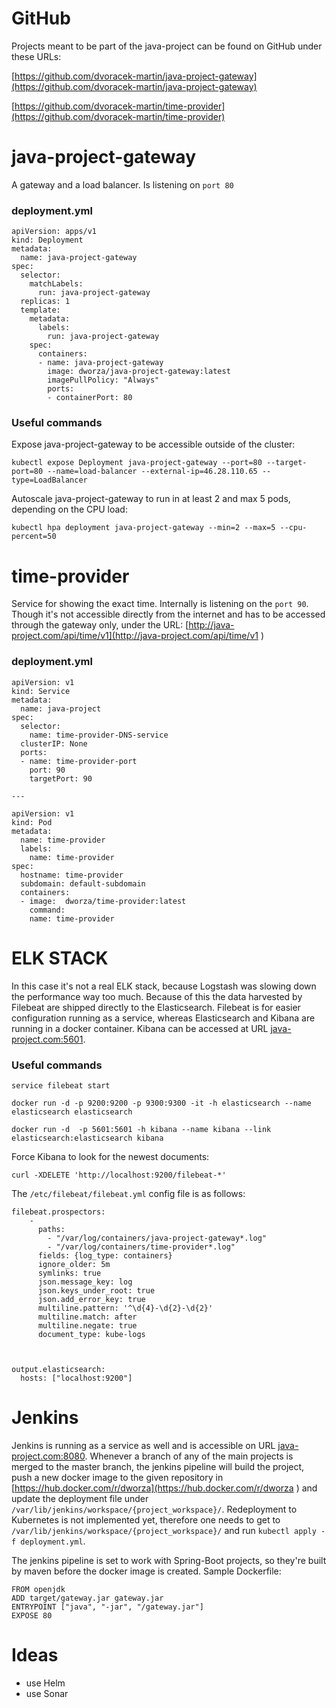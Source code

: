 # GitHub
Projects meant to be part of the java-project can be found on GitHub under these URLs:

[https://github.com/dvoracek-martin/java-project-gateway](https://github.com/dvoracek-martin/java-project-gateway)

[https://github.com/dvoracek-martin/time-provider](https://github.com/dvoracek-martin/time-provider)


# java-project-gateway
A gateway and a load balancer. Is listening on `port 80`

### deployment.yml

```
apiVersion: apps/v1
kind: Deployment
metadata:
  name: java-project-gateway
spec:
  selector:
    matchLabels:
      run: java-project-gateway
  replicas: 1
  template:
    metadata:
      labels:
        run: java-project-gateway
    spec:
      containers:
      - name: java-project-gateway
        image: dworza/java-project-gateway:latest
        imagePullPolicy: "Always"
        ports:
        - containerPort: 80 
```

### Useful commands


Expose java-project-gateway to be accessible outside of the cluster:

`kubectl expose Deployment java-project-gateway --port=80 --target-port=80 --name=load-balancer --external-ip=46.28.110.65 --type=LoadBalancer`

Autoscale java-project-gateway to run in at least 2 and max 5 pods, depending on the CPU load:
 
`kubectl hpa deployment java-project-gateway --min=2 --max=5 --cpu-percent=50`

# time-provider
Service for showing the exact time. Internally is listening on the `port 90`. Though it's not accessible directly from the internet and has to be accessed through the gateway only, under the URL: [http://java-project.com/api/time/v1](http://java-project.com/api/time/v1 )
### deployment.yml

```
apiVersion: v1
kind: Service
metadata:
  name: java-project
spec:
  selector:
    name: time-provider-DNS-service
  clusterIP: None
  ports:
  - name: time-provider-port
    port: 90
    targetPort: 90

---

apiVersion: v1
kind: Pod
metadata:
  name: time-provider
  labels:
    name: time-provider
spec:
  hostname: time-provider
  subdomain: default-subdomain
  containers:
  - image:  dworza/time-provider:latest
    command:
    name: time-provider

```

# ELK STACK

In this case it's not a real ELK stack, because Logstash was slowing down the performance way too much. Because of this the data harvested 
by Filebeat are shipped directly to the Elasticsearch. Filebeat is for easier configuration running as a service, whereas 
Elasticsearch and Kibana are running in a docker container. Kibana can be accessed at URL [java-project.com:5601](http://java-project.com:8080 ).

### Useful commands
`service filebeat start`

`docker run -d -p 9200:9200 -p 9300:9300 -it -h elasticsearch --name elasticsearch elasticsearch`

`docker run -d  -p 5601:5601 -h kibana --name kibana --link elasticsearch:elasticsearch kibana`

Force Kibana to look for the newest documents:

`curl -XDELETE 'http://localhost:9200/filebeat-*'`

The `/etc/filebeat/filebeat.yml` config file is as follows:
```
filebeat.prospectors:
    -
      paths:
        - "/var/log/containers/java-project-gateway*.log"
        - "/var/log/containers/time-provider*.log"
      fields: {log_type: containers}
      ignore_older: 5m
      symlinks: true
      json.message_key: log
      json.keys_under_root: true
      json.add_error_key: true
      multiline.pattern: '^\d{4}-\d{2}-\d{2}'
      multiline.match: after
      multiline.negate: true
      document_type: kube-logs



output.elasticsearch:
  hosts: ["localhost:9200"]

```

# Jenkins 
Jenkins is running as a service as well and is accessible on URL [java-project.com:8080](http://java-project.com:8080 ).
Whenever a branch of any of the main projects is merged to the master branch, the jenkins pipeline will build the project,
push a new docker image to the given repository in [https://hub.docker.com/r/dworza](https://hub.docker.com/r/dworza ) and 
update the deployment file under `/var/lib/jenkins/workspace/{project_workspace}/`.  Redeployment to Kubernetes is not implemented yet,
therefore one needs to get to  `/var/lib/jenkins/workspace/{project_workspace}/` and run `kubectl apply -f deployment.yml`.

The jenkins pipeline is set to work with Spring-Boot projects, so they're built by maven before the docker image is created.
Sample Dockerfile:

```
FROM openjdk
ADD target/gateway.jar gateway.jar
ENTRYPOINT ["java", "-jar", "/gateway.jar"]
EXPOSE 80
``` 

# Ideas
- use Helm
- use Sonar
